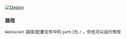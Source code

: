 
[![Deploy](https://www.herokucdn.com/deploy/button.png)](https://dashboard.heroku.com/new?template=https%3A%2F%2Fgithub.com%2Fjfrituei%2Fguyujrd)

### 路径

`WebSocket` 路径(配置文件中的 `path` )为 `/` 。你也可以自行修改

